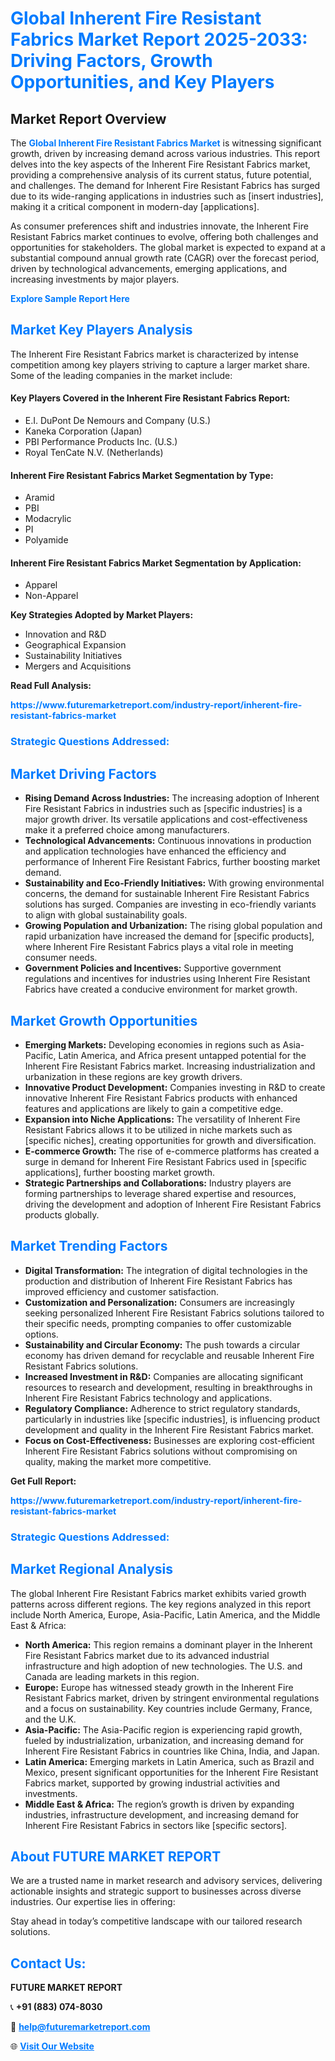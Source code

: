 <h1 style="color: #007BFF;">Global Inherent Fire Resistant Fabrics Market Report 2025-2033: Driving Factors, Growth Opportunities, and Key Players</h1>

<section id="overview">
<h2>Market Report Overview</h2>
<p>The <a href="https://www.futuremarketreport.com/industry-report/inherent-fire-resistant-fabrics-market" style="color: #007BFF; text-decoration: none;"><strong>Global Inherent Fire Resistant Fabrics Market</strong></a> is witnessing significant growth, driven by increasing demand across various industries. This report delves into the key aspects of the Inherent Fire Resistant Fabrics market, providing a comprehensive analysis of its current status, future potential, and challenges. The demand for Inherent Fire Resistant Fabrics has surged due to its wide-ranging applications in industries such as [insert industries], making it a critical component in modern-day [applications].</p>
<p>As consumer preferences shift and industries innovate, the Inherent Fire Resistant Fabrics market continues to evolve, offering both challenges and opportunities for stakeholders. The global market is expected to expand at a substantial compound annual growth rate (CAGR) over the forecast period, driven by technological advancements, emerging applications, and increasing investments by major players.</p>
</section>

<section id="overview">
<p><a href="https://www.futuremarketreport.com/request-sample/reportId=54013" style="color: #007BFF; text-decoration: none;"><strong>Explore Sample Report Here</strong></a></p>
</section>

<section id="key-players">
<h2 style="color: #007BFF;">Market Key Players Analysis</h2>
<p>The Inherent Fire Resistant Fabrics market is characterized by intense competition among key players striving to capture a larger market share. Some of the leading companies in the market include:</p>
<h4>Key Players Covered in the Inherent Fire Resistant Fabrics Report:</h4>
<ul><li>E.I. DuPont De Nemours and Company (U.S.)</li><li>Kaneka Corporation (Japan)</li><li>PBI Performance Products Inc. (U.S.)</li><li>Royal TenCate N.V. (Netherlands)</li></ul>
<h4>Inherent Fire Resistant Fabrics Market Segmentation by Type:</h4>
<ul><li>Aramid</li><li>PBI</li><li>Modacrylic</li><li>PI</li><li>Polyamide</li></ul>

<h4>Inherent Fire Resistant Fabrics Market Segmentation by Application:</h4>
<ul><li>Apparel</li><li>Non-Apparel</li></ul>
<p><strong>Key Strategies Adopted by Market Players:</strong></p>
<ul>
<li>Innovation and R&D</li>
<li>Geographical Expansion</li>
<li>Sustainability Initiatives</li>
<li>Mergers and Acquisitions</li>
</ul>
</section>

<section>
<p><strong>Read Full Analysis: </strong></p><a href="https://www.futuremarketreport.com/industry-report/inherent-fire-resistant-fabrics-market" style="color: #007BFF; text-decoration: none;"><strong>https://www.futuremarketreport.com/industry-report/inherent-fire-resistant-fabrics-market</strong></a>
<h3 style="color: #007BFF;">Strategic Questions Addressed:</h3>
</section>

<section id="driving-factors">
<h2 style="color: #007BFF;">Market Driving Factors</h2>
<ul>
<li><strong>Rising Demand Across Industries:</strong> The increasing adoption of Inherent Fire Resistant Fabrics in industries such as [specific industries] is a major growth driver. Its versatile applications and cost-effectiveness make it a preferred choice among manufacturers.</li>
<li><strong>Technological Advancements:</strong> Continuous innovations in production and application technologies have enhanced the efficiency and performance of Inherent Fire Resistant Fabrics, further boosting market demand.</li>
<li><strong>Sustainability and Eco-Friendly Initiatives:</strong> With growing environmental concerns, the demand for sustainable Inherent Fire Resistant Fabrics solutions has surged. Companies are investing in eco-friendly variants to align with global sustainability goals.</li>
<li><strong>Growing Population and Urbanization:</strong> The rising global population and rapid urbanization have increased the demand for [specific products], where Inherent Fire Resistant Fabrics plays a vital role in meeting consumer needs.</li>
<li><strong>Government Policies and Incentives:</strong> Supportive government regulations and incentives for industries using Inherent Fire Resistant Fabrics have created a conducive environment for market growth.</li>
</ul>
</section>

<section id="growth-opportunities">
<h2 style="color: #007BFF;">Market Growth Opportunities</h2>
<ul>
<li><strong>Emerging Markets:</strong> Developing economies in regions such as Asia-Pacific, Latin America, and Africa present untapped potential for the Inherent Fire Resistant Fabrics market. Increasing industrialization and urbanization in these regions are key growth drivers.</li>
<li><strong>Innovative Product Development:</strong> Companies investing in R&D to create innovative Inherent Fire Resistant Fabrics products with enhanced features and applications are likely to gain a competitive edge.</li>
<li><strong>Expansion into Niche Applications:</strong> The versatility of Inherent Fire Resistant Fabrics allows it to be utilized in niche markets such as [specific niches], creating opportunities for growth and diversification.</li>
<li><strong>E-commerce Growth:</strong> The rise of e-commerce platforms has created a surge in demand for Inherent Fire Resistant Fabrics used in [specific applications], further boosting market growth.</li>
<li><strong>Strategic Partnerships and Collaborations:</strong> Industry players are forming partnerships to leverage shared expertise and resources, driving the development and adoption of Inherent Fire Resistant Fabrics products globally.</li>
</ul>
</section>

<section id="trending-factors">
<h2 style="color: #007BFF;">Market Trending Factors</h2>
<ul>
<li><strong>Digital Transformation:</strong> The integration of digital technologies in the production and distribution of Inherent Fire Resistant Fabrics has improved efficiency and customer satisfaction.</li>
<li><strong>Customization and Personalization:</strong> Consumers are increasingly seeking personalized Inherent Fire Resistant Fabrics solutions tailored to their specific needs, prompting companies to offer customizable options.</li>
<li><strong>Sustainability and Circular Economy:</strong> The push towards a circular economy has driven demand for recyclable and reusable Inherent Fire Resistant Fabrics solutions.</li>
<li><strong>Increased Investment in R&D:</strong> Companies are allocating significant resources to research and development, resulting in breakthroughs in Inherent Fire Resistant Fabrics technology and applications.</li>
<li><strong>Regulatory Compliance:</strong> Adherence to strict regulatory standards, particularly in industries like [specific industries], is influencing product development and quality in the Inherent Fire Resistant Fabrics market.</li>
<li><strong>Focus on Cost-Effectiveness:</strong> Businesses are exploring cost-efficient Inherent Fire Resistant Fabrics solutions without compromising on quality, making the market more competitive.</li>
</ul>
</section>

<section>
<p><strong>Get Full Report: </strong></p><a href="https://www.futuremarketreport.com/industry-report/inherent-fire-resistant-fabrics-market" style="color: #007BFF; text-decoration: none;"><strong>https://www.futuremarketreport.com/industry-report/inherent-fire-resistant-fabrics-market</strong></a>
<h3 style="color: #007BFF;">Strategic Questions Addressed:</h3>
</section>


<section id="regional-analysis">
<h2 style="color: #007BFF;">Market Regional Analysis</h2>
<p>The global Inherent Fire Resistant Fabrics market exhibits varied growth patterns across different regions. The key regions analyzed in this report include North America, Europe, Asia-Pacific, Latin America, and the Middle East & Africa:</p>
<ul>
<li><strong>North America:</strong> This region remains a dominant player in the Inherent Fire Resistant Fabrics market due to its advanced industrial infrastructure and high adoption of new technologies. The U.S. and Canada are leading markets in this region.</li>
<li><strong>Europe:</strong> Europe has witnessed steady growth in the Inherent Fire Resistant Fabrics market, driven by stringent environmental regulations and a focus on sustainability. Key countries include Germany, France, and the U.K.</li>
<li><strong>Asia-Pacific:</strong> The Asia-Pacific region is experiencing rapid growth, fueled by industrialization, urbanization, and increasing demand for Inherent Fire Resistant Fabrics in countries like China, India, and Japan.</li>
<li><strong>Latin America:</strong> Emerging markets in Latin America, such as Brazil and Mexico, present significant opportunities for the Inherent Fire Resistant Fabrics market, supported by growing industrial activities and investments.</li>
<li><strong>Middle East & Africa:</strong> The region’s growth is driven by expanding industries, infrastructure development, and increasing demand for Inherent Fire Resistant Fabrics in sectors like [specific sectors].</li>
</ul>
</section>

<footer>
<h2 style="color: #007BFF;">About FUTURE MARKET REPORT</h2>
<p>We are a trusted name in market research and advisory services, delivering actionable insights and strategic support to businesses across diverse industries. Our expertise lies in offering:</p>

<p>Stay ahead in today’s competitive landscape with our tailored research solutions.</p>

<h2 style="color: #007BFF;">Contact Us:</h2>
<p><strong>FUTURE MARKET REPORT</strong></p>
<p>📞 <strong>+91 (883) 074-8030</strong></p>
<p>📧 <strong><a href="mailto:help@futuremarketreport.com" style="color: #007BFF;">help@futuremarketreport.com</a></strong></p>
<p>🌐 <strong><a href="https://www.futuremarketreport.com/" style="color: #007BFF;">Visit Our Website</a></strong></p>
</footer>